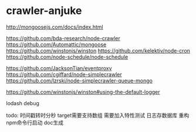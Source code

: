 # crawler-anjuke
http://mongoosejs.com/docs/index.html

https://github.com/bda-research/node-crawler
https://github.com/Automattic/mongoose
https://github.com/winstonjs/winston
https://github.com/kelektiv/node-cron
https://github.com/node-schedule/node-schedule

https://github.com/JacksonTian/eventproxy
https://github.com/cgiffard/node-simplecrawler
https://github.com/lzrski/node-simplecrawler-queue-mongo

https://github.com/winstonjs/winston#using-the-default-logger

lodash
debug

todo:
时间戳转时分秒
target需要支持数组
需要加入特性测试
日志存数据库
重构
npm命令行启动
doc生成
